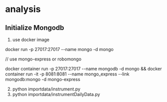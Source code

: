 # analysis

## Initialize Mongodb
1) use docker image 

docker run -p 27017:27017 --name mongo -d mongo

// use mongo-express or robomongo

docker container run -p 27017:27017 --name mongodb -d mongo && docker container run -it -p 8081:8081 --name mongo_express --link mongodb:mongo -d mongo-express

2) python importdata/instrument.py
3) python importdata/instrumentDailyData.py
